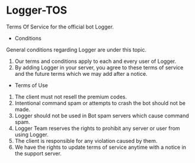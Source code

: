 # Logger-TOS
Terms Of Service for the official bot Logger.
- Conditions

General conditions regarding Logger are under this topic.

1. Our terms and conditions apply to each and every user of Logger.
2. By adding Logger in your server, you agree to these terms of service and the future terms which we may add after a notice.

- Terms of Use
1. The client must not resell the premium codes.
2. Intentional command spam or attempts to crash the bot should not be made.
3. Logger should not be used in Bot spam servers which cause command spam.
4. Logger Team reserves the rights to prohibit any server or user from using Logger.
5. The client is responsible for any violation caused by them.
6. We have the rights to update terms of service anytime with a notice in the support server.
